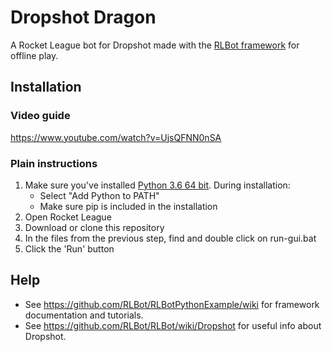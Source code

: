 # Dropshot Dragon
A Rocket League bot for Dropshot made with the [RLBot framework](rlbot.org) for offline play.

## Installation

### Video guide

https://www.youtube.com/watch?v=UjsQFNN0nSA

### Plain instructions

1. Make sure you've installed [Python 3.6 64 bit](https://www.python.org/ftp/python/3.6.5/python-3.6.5-amd64.exe). During installation:
   - Select "Add Python to PATH"
   - Make sure pip is included in the installation
2. Open Rocket League
3. Download or clone this repository
3. In the files from the previous step, find and double click on run-gui.bat
4. Click the 'Run' button

## Help

- See https://github.com/RLBot/RLBotPythonExample/wiki for framework documentation and tutorials.
- See https://github.com/RLBot/RLBot/wiki/Dropshot for useful info about Dropshot.
